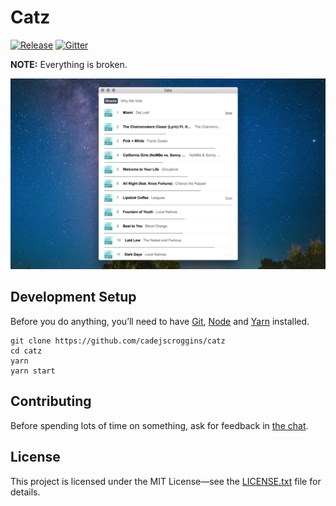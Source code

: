 # Catz

[![Release](https://img.shields.io/github/release/cadejscroggins/catz.svg)](https://github.com/cadejscroggins/catz/releases)
[![Gitter](https://img.shields.io/badge/gitter-join%20chat%20%E2%86%92-brightgreen.svg)](https://gitter.im/cadejscroggins/omgcatz)

**NOTE:** Everything is broken.

![Sreenshot](SCREENSHOT.png)

## Development Setup

Before you do anything, you&rsquo;ll need to have [Git](https://git-scm.com/), [Node](https://nodejs.org/en/) and [Yarn](https://yarnpkg.com/en/) installed.

```shell
git clone https://github.com/cadejscroggins/catz
cd catz
yarn
yarn start
```

## Contributing

Before spending lots of time on something, ask for feedback in [the chat](https://gitter.im/cadejscroggins/omgcatz).

## License

This project is licensed under the MIT License&mdash;see the [LICENSE.txt](LICENSE.txt) file for details.
